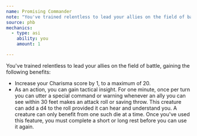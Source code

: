 ```yaml
---
name: Promising Commander
note: "You've trained relentless to lead your allies on the field of battle, gaining the following benefits:"
source: phb
mechanics:
  - type: asi
    ability: you
    amount: 1

---
```

You've trained relentless to lead your allies on the field of battle, gaining the following benefits:
- Increase your Charisma score by 1, to a maximum of 20.
- As an action, you can gain tactical insight. For one minute, once per turn you can utter a special command or warning whenever an ally you can see within 30 feet makes an attack roll or saving throw. This creature can add a d4 to the roll provided it can hear and understand you. A creature can only benefit from one such die at a time. Once you've used this feature, you must complete a short or long rest before you can use it again.

